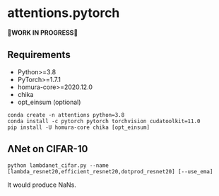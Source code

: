# attentions.pytorch

**🚧WORK IN PROGRESS🚧**

## Requirements

* Python>=3.8
* PyTorch>=1.7.1
* homura-core>=2020.12.0
* chika
* opt_einsum (optional)

```commandline
conda create -n attentions python=3.8
conda install -c pytorch pytorch torchvision cudatoolkit=11.0
pip install -U homura-core chika [opt_einsum]
```

## ΛNet on CIFAR-10

```commandline
python lambdanet_cifar.py --name [lambda_resnet20,efficient_resnet20,dotprod_resnet20] [--use_ema]
```

It would produce NaNs.